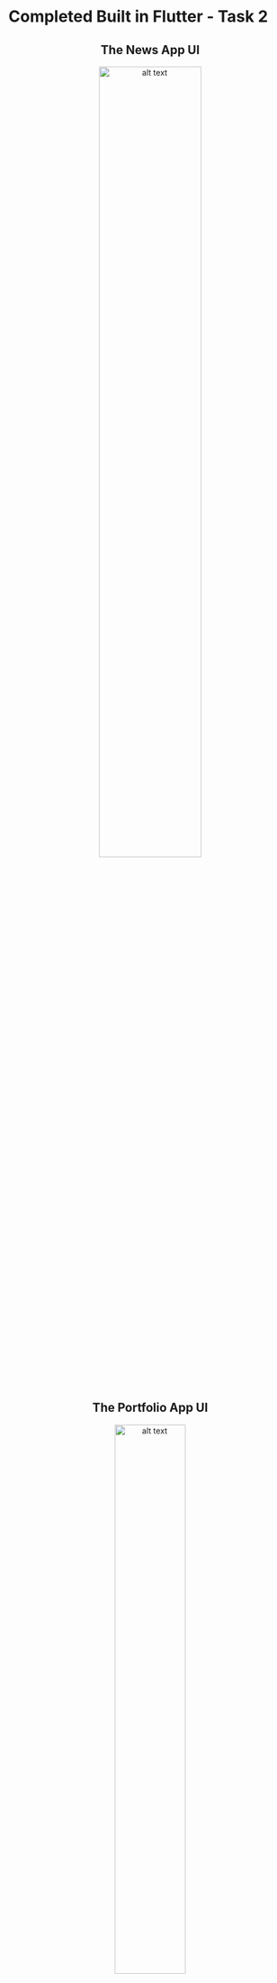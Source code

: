 # Completed Built in Flutter - Task 2 

<h2 align=center>The News App UI</h2>

<p align=center>
<img ste src="https://github.com/joseph-mj/BuiltInFlutter-Task-2/blob/main/News%20App%20ScreenShot.png?raw=true" alt="alt text" width=60% > </p>

<h2 align=center>The Portfolio App UI</h2>

<p align=center>
<img ste src="https://github.com/joseph-mj/BuiltInFlutter-Task-2/blob/main/Portfolio%20Screenshot.png?raw=true" alt="alt text" width=50% > </p>

